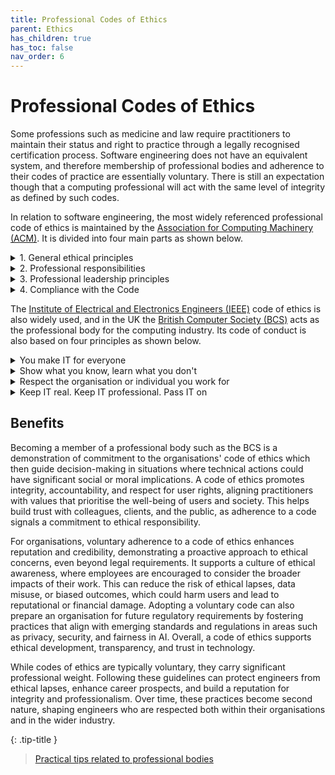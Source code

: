 ```yaml
---
title: Professional Codes of Ethics
parent: Ethics
has_children: true
has_toc: false
nav_order: 6
---
```


# Professional Codes of Ethics

Some professions such as medicine and law require practitioners to maintain their status
and right to practice through a legally recognised certification process. Software engineering
does not have an equivalent system, and therefore membership of professional bodies and
adherence to their codes of practice are essentially voluntary. There is still an expectation
though that a computing professional will act with the same level of integrity as defined by
such codes.

In relation to software engineering, the most widely referenced professional code of
ethics is maintained by the
[Association for Computing Machinery (ACM)](https://www.acm.org/code-of-ethics). It is divided
into four main parts as shown below.

<details markdown=1>
<summary>1. General ethical principles</summary>

> [1.1 Contribute to society and to human well-being, acknowledging that all people are stakeholders
in computing](https://www.acm.org/code-of-ethics#h-1.1-contribute-to-society-and-to-human-well-being,-acknowledging-that-all-people-are-stakeholders-in-computing.).
>
> [1.2 Avoid harm](https://www.acm.org/code-of-ethics#h-1.2-avoid-harm.).
>
> [1.3 Be honest and trustworthy](https://www.acm.org/code-of-ethics#h-1.3-be-honest-and-trustworthy.).
>
> [1.4 Be fair and take action not to discriminate](https://www.acm.org/code-of-ethics#h-1.4-be-fair-and-take-action-not-to-discriminate.).
>
> [1.5 Respect the work required to produce new ideas, inventions, creative works, and
> computing artifacts](https://www.acm.org/code-of-ethics#h-1.5-respect-the-work-required-to-produce-new-ideas,-inventions,-creative-works,-and-computing-artifacts.).
>
> [1.6 Respect privacy](https://www.acm.org/code-of-ethics#h-1.6-respect-privacy.).
>
> [1.7 Honor confidentiality](https://www.acm.org/code-of-ethics#h-1.7-honor-confidentiality.).

</details>

<details markdown=1>
<summary>2. Professional responsibilities</summary>

> [2.1 Strive to achieve high quality in both the processes and products of professional work](https://www.acm.org/code-of-ethics#h-2.1-strive-to-achieve-high-quality-in-both-the-processes-and-products-of-professional-work.).
> 
> &nbsp;&nbsp;&nbsp;&nbsp;
> [2.2 Maintain high standards of professional competence, conduct, and ethical practice](https://www.acm.org/code-of-ethics#h-2.2-maintain-high-standards-of-professional-competence,-conduct,-and-ethical-practice.).
> 
> [2.3 Know and respect existing rules pertaining to professional work](https://www.acm.org/code-of-ethics#h-2.3-know-and-respect-existing-rules-pertaining-to-professional-work.).
> 
> [2.4 Accept and provide appropriate professional review](https://www.acm.org/code-of-ethics#h-2.4-accept-and-provide-appropriate-professional-review.).
> 
> [2.5 Give comprehensive and thorough evaluations of computer systems and their impacts,
including analysis of possible risks](https://www.acm.org/code-of-ethics#h-2.5-give-comprehensive-and-thorough-evaluations-of-computer-systems-and-their-impacts,-including-analysis-of-possible-risks.).
> 
> [2.6 Perform work only in areas of competence](https://www.acm.org/code-of-ethics#h-2.6-perform-work-only-in-areas-of-competence.).
> 
> [2.7 Foster public awareness and understanding of computing, related technologies, and their
consequences](https://www.acm.org/code-of-ethics#h-2.7-foster-public-awareness-and-understanding-of-computing,-related-technologies,-and-their-consequences.).
> 
> [2.8 Access computing and communication resources only when authorized or when compelled by
> the public good](https://www.acm.org/code-of-ethics#h-2.8-access-computing-and-communication-resources-only-when-authorized-or-when-compelled-by-the-public-good.).
> 
> [2.9 Design and implement systems that are robustly and usably secure](https://www.acm.org/code-of-ethics#h-2.9-design-and-implement-systems-that-are-robustly-and-usably-secure.).

</details>

<details markdown=1>
<summary>3. Professional leadership principles</summary>

> [3.1 Ensure that the public good is the central concern during all professional computing work](https://www.acm.org/code-of-ethics#h-3.1-ensure-that-the-public-good-is-the-central-concern-during-all-professional-computing-work.).
> 
> [3.2 Articulate, encourage acceptance of, and evaluate fulfillment of social responsibilities by
> members of the organization or group](https://www.acm.org/code-of-ethics#h-3.2-articulate,-encourage-acceptance-of,-and-evaluate-fulfillment-of-social-responsibilities-by-members-of-the-organization-or-group.).
> 
> [3.3 Manage personnel and resources to enhance the quality of working life](https://www.acm.org/code-of-ethics#h-3.3-manage-personnel-and-resources-to-enhance-the-quality-of-working-life.).
> 
> [3.4 Articulate, apply, and support policies and processes that reflect the principles of the
> Code](https://www.acm.org/code-of-ethics#h-3.4-articulate,-apply,-and-support-policies-and-processes-that-reflect-the-principles-of-the-code.).
> 
> [3.5 Create opportunities for members of the organization or group to grow as professionals](https://www.acm.org/code-of-ethics#h-3.5-create-opportunities-for-members-of-the-organization-or-group-to-grow-as-professionals.).
> 
> [3.6 Use care when modifying or retiring systems](https://www.acm.org/code-of-ethics#h-3.6-use-care-when-modifying-or-retiring-systems.).
> 
> [3.7 Recognize and take special care of systems that become integrated into the infrastructure
> of society](https://www.acm.org/code-of-ethics#h-3.7-recognize-and-take-special-care-of-systems-that-become-integrated-into-the-infrastructure-of-society.).
</details>

<details markdown=1>
<summary>4. Compliance with the Code</summary>

> [4.1 Uphold, promote, and respect the principles of the Code](https://www.acm.org/code-of-ethics#h-4.1-uphold,-promote,-and-respect-the-principles-of-the-code.).
> 
> [4.2 Treat violations of the Code as inconsistent with membership in the ACM](https://www.acm.org/code-of-ethics#h-4.2-treat-violations-of-the-code-as-inconsistent-with-membership-in-the-acm.).
</details>

The
[Institute of Electrical and Electronics Engineers (IEEE)](https://www.ieee.org/about/corporate/governance/p7-8.html)
code of ethics is also widely used, and in the UK the
[British Computer Society (BCS)](https://www.bcs.org/membership-and-registrations/become-a-member/bcs-code-of-conduct/)
acts as the professional body for the computing industry. Its code of conduct is also based
on four principles as shown below.

<details markdown=1>
<summary>You make IT for everyone</summary>

> Working together to address issues in your profession and in wider society, you want
> everyone to have access to IT. You share what you know, uphold standards and conduct
> yourself professionally and fairly at all times.
>
> **PUBLIC INTEREST**
>
> You shall:
>
> 1. have due regard for public health, privacy, security and wellbeing of others and the environment
> 2. have due regard for the legitimate rights of third parties
> 3. conduct your professional activities without discrimination on the grounds of sex, sexual orientation, marital status, nationality, colour, race, ethnic origin, religion, age or disability, or of any other condition or requirement
> 4. promote equal access to the benefits of IT and seek to promote the inclusion of all sectors in society wherever opportunities arise.
</details>

<details markdown=1>
<summary>Show what you know, learn what you don't</summary>

> You have integrity and show competence, but you know you don’t know everything, that’s
> why you continuously learn and grow and never take on tasks that you don’t have the
> skills and resources to complete.
>
> **PROFESSIONAL COMPETENCE AND INTEGRITY**
>
> You shall:
>
> 1. only undertake to do work or provide a service that is within your professional competence
> 2. NOT claim any level of competence that you do not possess
> 3. develop your professional knowledge, skills and competence on a continuing basis, maintaining awareness of technological developments, procedures, and standards that are relevant to your field
> 4. ensure that you have the knowledge and understanding of legislation and that you comply with such legislation, in carrying out your professional responsibilities
> 5. respect and value alternative viewpoints and seek, accept and offer honest criticisms of work
> 6. avoid injuring others, their property, reputation, or employment by false or malicious or negligent action or inaction
> 7. reject and will not make any offer of bribery or unethical inducement.
</details>

<details markdown=1>
<summary>Respect the organisation or individual you work for</summary>

> You work with due care and diligence, acting in your client or company’s best interests
> at all times. You take personal and collective responsibility for your actions while
> maintaining discretion and ethical standards.
>
> **DUTY TO RELEVANT AUTHORITY**
>
> You shall:
>
> 1. carry out your professional responsibilities with due care and diligence in accordance with the relevant authority’s requirements while exercising your professional judgement at all times
> 2. seek to avoid any situation that may give rise to a conflict of interest between you and your relevant authority
> 3. accept professional responsibility for your work and for the work of colleagues who are defined in a given context as working under your supervision
> 4. NOT disclose or authorise to be disclosed, or use for personal gain or to benefit a third party, confidential information except with the permission of your relevant authority, or as required by legislation
> 5. NOT misrepresent or withhold information on the performance of products, systems or services (unless lawfully bound by a duty of confidentiality not to disclose such information), or take advantage of the lack of relevant knowledge or inexperience of others.
</details>

<details markdown=1>
<summary>Keep IT real. Keep IT professional. Pass IT on</summary>

> As a BCS member, you’re an ambassador for the IT industry and use your voice to help
> promote it positively to the world. You support your IT colleagues and other members in
> their growth both personally and professionally.
>
> **DUTY TO THE PROFESSION**
>
> You shall:
>
> 1. accept your personal duty to uphold the reputation of the profession and not take any action which could bring the profession into disrepute
> 2. seek to improve professional standards through participation in their development, use and enforcement
> 3. uphold the reputation and good standing of BCS, The Chartered Institute for IT
> 4. act with integrity and respect in your professional relationships with all members of BCS and with members of other professions with whom you work in a professional capacity
> 5. encourage and support fellow members in their professional development.
</details>

## Benefits

Becoming a member of a professional body such as the BCS is a demonstration of commitment to the 
organisations' code of ethics which then guide decision-making in situations where technical actions 
could have significant social or moral implications. A code of ethics promotes integrity, accountability, 
and respect for user rights, aligning practitioners with values that prioritise the well-being of users 
and society. This helps build trust with colleagues, clients, and the public, as adherence to a code 
signals a commitment to ethical responsibility.

For organisations, voluntary adherence to a code of ethics enhances reputation and credibility, 
demonstrating a proactive approach to ethical concerns, even beyond legal requirements. It supports a 
culture of ethical awareness, where employees are encouraged to consider the broader impacts of their 
work. This can reduce the risk of ethical lapses, data misuse, or biased outcomes, which could harm users 
and lead to reputational or financial damage. Adopting a voluntary code can also prepare an organisation 
for future regulatory requirements by fostering practices that align with emerging standards and 
regulations in areas such as privacy, security, and fairness in AI. Overall, a code of ethics supports 
ethical development, transparency, and trust in technology.

While codes of ethics are typically voluntary, they carry significant professional weight. Following 
these guidelines can protect engineers from ethical lapses, enhance career prospects, and build a 
reputation for integrity and professionalism. Over time, these practices become second nature, shaping 
engineers who are respected both within their organisations and in the wider industry.

{: .tip-title }
> [<i class="fa-regular fa-lightbulb"></i> Practical tips related to professional bodies](professionalism_tips)

